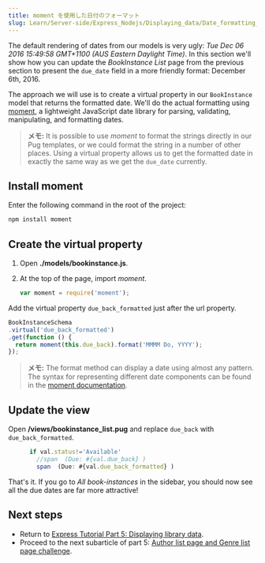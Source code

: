 ```yaml
---
title: moment を使用した日付のフォーマット
slug: Learn/Server-side/Express_Nodejs/Displaying_data/Date_formatting_using_moment
---
```


The default rendering of dates from our models is very ugly: _Tue Dec 06 2016 15:49:58 GMT+1100 (AUS Eastern Daylight Time)_. In this section we'll show how you can update the _BookInstance List_ page from the previous section to present the `due_date` field in a more friendly format: December 6th, 2016.

The approach we will use is to create a virtual property in our `BookInstance` model that returns the formatted date. We'll do the actual formatting using [moment](https://www.npmjs.com/package/moment), a lightweight JavaScript date library for parsing, validating, manipulating, and formatting dates.

> **メモ:** It is possible to use _moment_ to format the strings directly in our Pug templates, or we could format the string in a number of other places. Using a virtual property allows us to get the formatted date in exactly the same way as we get the `due_date` currently.

## Install moment

Enter the following command in the root of the project:

```bash
npm install moment
```

## Create the virtual property

1. Open **./models/bookinstance.js**.
2. At the top of the page, import _moment_.

    ```js
    var moment = require('moment');
    ```

Add the virtual property `due_back_formatted` just after the url property.

```js
BookInstanceSchema
.virtual('due_back_formatted')
.get(function () {
  return moment(this.due_back).format('MMMM Do, YYYY');
});
```

> **メモ:** The format method can display a date using almost any pattern. The syntax for representing different date components can be found in the [moment documentation](http://momentjs.com/docs/#/displaying/).

## Update the view

Open **/views/bookinstance_list.pug** and replace `due_back` with `due_back_formatted`.

```js
      if val.status!='Available'
        //span  (Due: #{val.due_back} )
        span  (Due: #{val.due_back_formatted} )
```

That's it. If you go to _All book-instances_ in the sidebar, you should now see all the due dates are far more attractive!

## Next steps

- Return to [Express Tutorial Part 5: Displaying library data](/ja/docs/Learn/Server-side/Express_Nodejs/Displaying_data).
- Proceed to the next subarticle of part 5: [Author list page and Genre list page challenge](/ja/docs/Learn/Server-side/Express_Nodejs/Displaying_data/Author_list_page).
